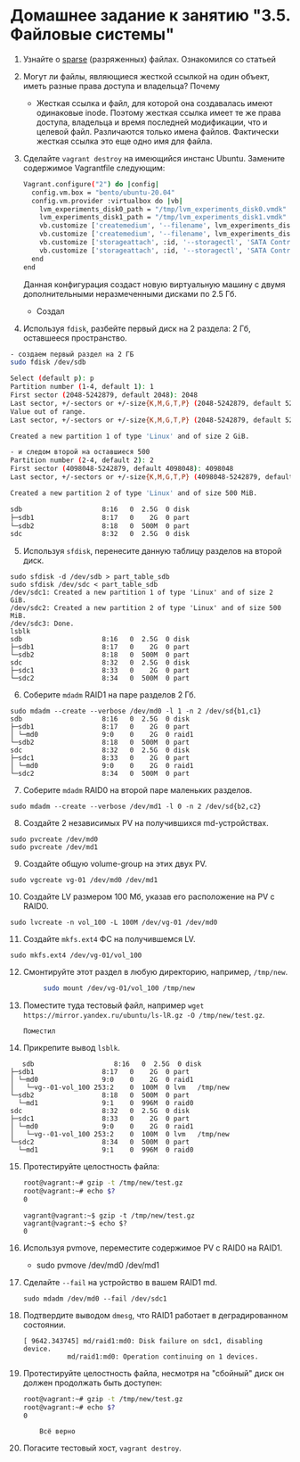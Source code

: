 # Домашнее задание к занятию "3.5. Файловые системы"

1. Узнайте о [sparse](https://ru.wikipedia.org/wiki/%D0%A0%D0%B0%D0%B7%D1%80%D0%B5%D0%B6%D1%91%D0%BD%D0%BD%D1%8B%D0%B9_%D1%84%D0%B0%D0%B9%D0%BB) (разряженных) файлах.
    Ознакомился со статьей
    
1. Могут ли файлы, являющиеся жесткой ссылкой на один объект, иметь разные права доступа и владельца? Почему
    - Жесткая ссылка и файл, для которой она создавалась имеют одинаковые inode. Поэтому жесткая ссылка имеет те же права доступа, владельца и время последней модификации, что и целевой файл. Различаются только имена файлов. Фактически жесткая ссылка это еще одно имя для файла.

1. Сделайте `vagrant destroy` на имеющийся инстанс Ubuntu. Замените содержимое Vagrantfile следующим:

    ```bash
    Vagrant.configure("2") do |config|
      config.vm.box = "bento/ubuntu-20.04"
      config.vm.provider :virtualbox do |vb|
        lvm_experiments_disk0_path = "/tmp/lvm_experiments_disk0.vmdk"
        lvm_experiments_disk1_path = "/tmp/lvm_experiments_disk1.vmdk"
        vb.customize ['createmedium', '--filename', lvm_experiments_disk0_path, '--size', 2560]
        vb.customize ['createmedium', '--filename', lvm_experiments_disk1_path, '--size', 2560]
        vb.customize ['storageattach', :id, '--storagectl', 'SATA Controller', '--port', 1, '--device', 0, '--type', 'hdd', '--medium', lvm_experiments_disk0_path]
        vb.customize ['storageattach', :id, '--storagectl', 'SATA Controller', '--port', 2, '--device', 0, '--type', 'hdd', '--medium', lvm_experiments_disk1_path]
      end
    end
    ```

    Данная конфигурация создаст новую виртуальную машину с двумя дополнительными неразмеченными дисками по 2.5 Гб. 
   - Создал
1. Используя `fdisk`, разбейте первый диск на 2 раздела: 2 Гб, оставшееся пространство.
 ```bash
 - создаем первый раздел на 2 ГБ
sudo fdisk /dev/sdb

Select (default p): p
Partition number (1-4, default 1): 1
First sector (2048-5242879, default 2048): 2048
Last sector, +/-sectors or +/-size{K,M,G,T,P} (2048-5242879, default 5242879): 2000M
Value out of range.
Last sector, +/-sectors or +/-size{K,M,G,T,P} (2048-5242879, default 5242879): +2000M

Created a new partition 1 of type 'Linux' and of size 2 GiB.

 - и следом второй на оставшиеся 500
 Partition number (2-4, default 2): 2
First sector (4098048-5242879, default 4098048): 4098048
Last sector, +/-sectors or +/-size{K,M,G,T,P} (4098048-5242879, default 5242879): +500M

Created a new partition 2 of type 'Linux' and of size 500 MiB.

sdb                    8:16   0  2.5G  0 disk
├─sdb1                 8:17   0    2G  0 part
└─sdb2                 8:18   0  500M  0 part
sdc                    8:32   0  2.5G  0 disk
```
5. Используя `sfdisk`, перенесите данную таблицу разделов на второй диск.
```buildoutcfg
sudo sfdisk -d /dev/sdb > part_table_sdb
sudo sfdisk /dev/sdc < part_table_sdb
/dev/sdc1: Created a new partition 1 of type 'Linux' and of size 2 GiB.
/dev/sdc2: Created a new partition 2 of type 'Linux' and of size 500 MiB.
/dev/sdc3: Done.
lsblk
sdb                    8:16   0  2.5G  0 disk
├─sdb1                 8:17   0    2G  0 part
└─sdb2                 8:18   0  500M  0 part
sdc                    8:32   0  2.5G  0 disk
├─sdc1                 8:33   0    2G  0 part
└─sdc2                 8:34   0  500M  0 part
```
6. Соберите `mdadm` RAID1 на паре разделов 2 Гб.
```buildoutcfg
sudo mdadm --create --verbose /dev/md0 -l 1 -n 2 /dev/sd{b1,c1}
sdb                    8:16   0  2.5G  0 disk
├─sdb1                 8:17   0    2G  0 part
│ └─md0                9:0    0    2G  0 raid1
└─sdb2                 8:18   0  500M  0 part
sdc                    8:32   0  2.5G  0 disk
├─sdc1                 8:33   0    2G  0 part
│ └─md0                9:0    0    2G  0 raid1
└─sdc2                 8:34   0  500M  0 part
```

7. Соберите `mdadm` RAID0 на второй паре маленьких разделов.
```buildoutcfg
sudo mdadm --create --verbose /dev/md1 -l 0 -n 2 /dev/sd{b2,c2}
```

8. Создайте 2 независимых PV на получившихся md-устройствах.
```buildoutcfg
sudo pvcreate /dev/md0
sudo pvcreate /dev/md1
```
9. Создайте общую volume-group на этих двух PV.
```buildoutcfg
sudo vgcreate vg-01 /dev/md0 /dev/md1
```
10. Создайте LV размером 100 Мб, указав его расположение на PV с RAID0.

```buildoutcfg
sudo lvcreate -n vol_100 -L 100M /dev/vg-01 /dev/md0
```
11. Создайте `mkfs.ext4` ФС на получившемся LV.
```
sudo mkfs.ext4 /dev/vg-01/vol_100
```
12. Смонтируйте этот раздел в любую директорию, например, `/tmp/new`. 
    ```bash
         sudo mount /dev/vg-01/vol_100 /tmp/new
    ```
1. Поместите туда тестовый файл, например `wget https://mirror.yandex.ru/ubuntu/ls-lR.gz -O /tmp/new/test.gz`.
    ```commandline
   Поместил
    ```
1. Прикрепите вывод `lsblk`.
```commandline
   sdb                    8:16   0  2.5G  0 disk
├─sdb1                 8:17   0    2G  0 part
│ └─md0                9:0    0    2G  0 raid1
│   └─vg--01-vol_100 253:2    0  100M  0 lvm   /tmp/new
└─sdb2                 8:18   0  500M  0 part
  └─md1                9:1    0  996M  0 raid0
sdc                    8:32   0  2.5G  0 disk
├─sdc1                 8:33   0    2G  0 part
│ └─md0                9:0    0    2G  0 raid1
│   └─vg--01-vol_100 253:2    0  100M  0 lvm   /tmp/new
└─sdc2                 8:34   0  500M  0 part
  └─md1                9:1    0  996M  0 raid0
```

15. Протестируйте целостность файла:

    ```bash
    root@vagrant:~# gzip -t /tmp/new/test.gz
    root@vagrant:~# echo $?
    0
    ```
    ```commandline
    vagrant@vagrant:~$ gzip -t /tmp/new/test.gz
    vagrant@vagrant:~$ echo $?
    0

    ```

1. Используя pvmove, переместите содержимое PV с RAID0 на RAID1.
    - sudo pvmove /dev/md0 /dev/md1
1. Сделайте `--fail` на устройство в вашем RAID1 md.
    ```commandline
   sudo mdadm /dev/md0 --fail /dev/sdc1
    ```

1. Подтвердите выводом `dmesg`, что RAID1 работает в деградированном состоянии.
    ```commandline
    [ 9642.343745] md/raid1:md0: Disk failure on sdc1, disabling device.
               md/raid1:md0: Operation continuing on 1 devices.
    ```
1. Протестируйте целостность файла, несмотря на "сбойный" диск он должен продолжать быть доступен:

    ```bash
    root@vagrant:~# gzip -t /tmp/new/test.gz
    root@vagrant:~# echo $?
    0
    ```
    ```commandline
        Всё верно
    ``` 
1. Погасите тестовый хост, `vagrant destroy`.
